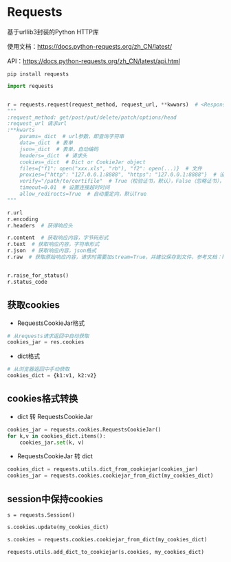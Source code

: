 # Requests

基于urllib3封装的Python HTTP库

使用文档：<https://docs.python-requests.org/zh_CN/latest/>

API：<https://docs.python-requests.org/zh_CN/latest/api.html>

`pip install requests`

```python
import requests


r = requests.request(request_method, request_url, **kwwars)  # <Response [200]>
"""
:request_method: get/post/put/delete/patch/options/head
:request_url 请求url
:**kwarts
    params=_dict  # url参数，即查询字符串
    data=_dict  # 表单
    json=_dict  # 表单，自动编码
    headers=_dict  # 请求头
    cookies=_dict  # Dict or CookieJar object
    files={"f1": open("xxx.xls", "rb"), "f2": open(...)}  # 文件
    proxies={"http": "127.0.0.1:8888", "https": "127.0.0.1:8888"}  # 设置代理
    verify="/path/to/certifile"  # True（校验证书，默认），False（忽略证书），字符串（从本地传入证书）
    timeout=0.01  # 设置连接超时时间
    allow_redirects=True  # 自动重定向，默认True
"""

r.url
r.encoding
r.headers  # 获得响应头

r.content  # 获取响应内容，字节码形式
r.text  # 获取响应内容，字符串形式
r.json  # 获取响应内容，json格式
r.raw  # 获取原始响应内容，请求时需要加stream=True，并建议保存到文件，参考文档：https://docs.python-requests.org/zh_CN/latest/user/quickstart.html#id5


r.raise_for_status()
r.status_code
```

## 获取cookies

- RequestsCookieJar格式

```python
# 从requests请求返回中自动获取
cookies_jar = res.cookies
```

- dict格式

```python
# 从浏览器返回中手动获取
cookies_dict = {k1:v1, k2:v2}
```

## cookies格式转换

- dict 转 RequestsCookieJar

```python
cookies_jar = requests.cookies.RequestsCookieJar()
for k,v in cookies_dict.items():
    cookies_jar.set(k, v)
```

- RequestsCookieJar 转 dict

```python
cookies_dict = requests.utils.dict_from_cookiejar(cookies_jar)
cookies_jar = requests.cookies.cookiejar_from_dict(my_cookies_dict)
```

## session中保持cookies

`s = requests.Session()`

```python
s.cookies.update(my_cookies_dict)

s.cookies = requests.cookies.cookiejar_from_dict(my_cookies_dict)

requests.utils.add_dict_to_cookiejar(s.cookies, my_cookies_dict)
```

